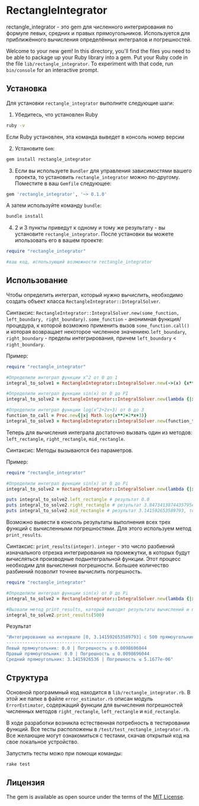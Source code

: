 # RectangleIntegrator

rectangle_integrator - это gem для численного интегрирования по формуле левых, средних и правых прямоугольников.
Используется для приближённого вычисления определённых интегралов и погрешностей.


Welcome to your new gem! In this directory, you'll find the files you need to be able to package up your Ruby library into a gem. Put your Ruby code in the file `lib/rectangle_integrator`. To experiment with that code, run `bin/console` for an interactive prompt.

## Установка

Для установки `rectangle_integrator` выполните следующие шаги:

1) Убедитесь, что установлен Ruby
```bash
ruby -v
```
Если Ruby установлен, эта команда выведет в консоль номер версии

2) Установите `Gem`:

```bash
gem install rectangle_integrator
```
3) Если вы используете `Bundler` для управления зависимостями вашего проекта, то установить `rectangle_integrator` можно по-другому. 
Поместите в ваш `Gemfile` следующее:

```ruby
gem 'rectangle_integrator', '~> 0.1.0'
```
А затем используйте команду `bundle`:

```bash
bundle install
```
4) 2 и 3 пункты приведут к одному и тому же результату - вы установите `rectangle_integrator`.
После установки вы можете ипользовать его в вашем проекте:

```ruby
require "rectangle_integrator"

#ваш код, использующий возможности rectangle_integrator
```

## Использование

Чтобы определить интеграл, который нужно вычислить, необходимо создать объект класса `RectangleIntegrator::IntegralSolver`.

Синтаксис: `RectangleIntegrator::IntegralSolver.new(some_function, left_boundary, right_boundary)`. 
`some_function` - анонимная функция/процедура, к которой возможно применить вызов `some_function.call()` и которая возвращает некоторое численное значениею.`left_boundary`, `right_boundary` - пределы интегрирования, причем `left_boundary` < `right_boundary`.

Пример:
```ruby
require "rectangle_integrator"

#Определили интеграл функции x^2 от 0 до 1
integral_to_solve1 = RectangleIntegrator::IntegralSolver.new(->(x) {x**2}, 0, 1)

#Определили интеграл функции sin(x) от 0 до PI
integral_to_solve2 = RectangleIntegrator::IntegralSolver.new(lambda {|x| Math.sin(x)}, 0, Math::PI)

#Определили интеграл функции log(x^2+2x+3) от 0 до 3
function_to_call = Proc.new{|x| Math.log(x**2+2*x+3)}
integral_to_solve3 = RectangleIntegrator::IntegralSolver.new(function_to_call, 0, 3)
```
Теперь для вычисления интеграла достаточно вызвать один из методов: `left_rectangle`, `right_rectangle`, `mid_rectangle`.

Синтаксис: Методы вызываются без параметров.

Пример:

```ruby
require "rectangle_integrator"

#Определили интеграл функции sin(x) от 0 до Pi
integral_to_solve2 = RectangleIntegrator::IntegralSolver.new(lambda {|x| Math.sin(x)}, 0, Math::PI)

puts integral_to_solve2.left_rectangle # результат 0.0
puts integral_to_solve2.right_rectangle # результат 3.8473413874435795e-16 - близко к 0
puts integral_to_solve2.mid_rectangle # результат 3.141592653589793, то есть PI
```
Возможно вывести в консоль результаты выполнения всех трех функций с вычисленными погрешностями. Для этого используем метод `print_results`.

Синтаксис: `print_results(integer)`. 
`integer` - это число разбиений изначального отрезка интегрирования на промежутки, в которых будут вичисляться производные подынтегральной функции. Этот процесс необходим для вычисления погрешности. Большее количество разбиений позволит точнее вычислить погрешность.

```ruby
require "rectangle_integrator"

#Определили интеграл функции sin(x) от 0 до Pi
integral_to_solve2 = RectangleIntegrator::IntegralSolver.new(lambda {|x| Math.sin(x)}, 0, Math::PI)

#Вызвали метод print_results, который выводит результаты вычислений и погрешности
integral_to_solve2.print_results(500)
```
Результат

```bash
"Интегрирование на интервале [0, 3.141592653589793] с 500 прямоугольником(ами)
--------------------------------------------------         
Левый прямоугольник: 0.0 | Погрешность ≤ 0.0098696044      
Правый прямоугольник: 0.0 | Погрешность ≤ 0.0098696044     
Средний прямоугольник: 3.1415926536 | Погрешность ≤ 5.1677e-06"
```


## Структура
Основной программный код находится в `lib/rectangle_integrator.rb`. В этой же папке в файле `error_estimator.rb` описан модуль `ErrorEstimator`, содержащий функции для вычисления погрешностей численных методов `right_rectangle`, `left_rectangle` и `mid_rectangle`.  

В ходе разработки возникла естественная потребность в тестировании функций. Все тесты расположены в `/test/test_rectangle_integrator.rb`.
Все желающие могут ознакомиться с тестами, скачав открытый код на свое локальное устройство. 

Запустить тесты можо при помощи команды:
```bash
rake test
```

## Лицензия

The gem is available as open source under the terms of the [MIT License](https://opensource.org/licenses/MIT).

